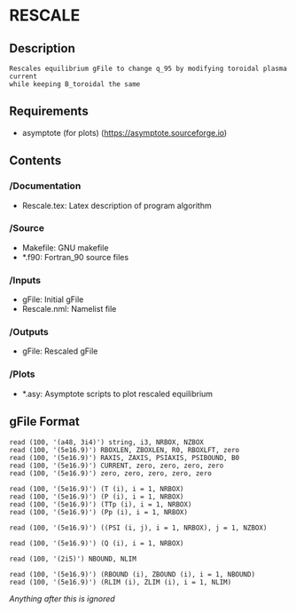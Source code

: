 # RESCALE

## Description
    Rescales equilibrium gFile to change q_95 by modifying toroidal plasma current 
    while keeping B_toroidal the same

## Requirements

   - asymptote (for plots) (https://asymptote.sourceforge.io)	
   
## Contents	

### /Documentation
- Rescale.tex: Latex description of program algorithm

### /Source 
- Makefile: GNU makefile 
- *.f90: Fortran_90 source files
 
### /Inputs
- gFile: Initial gFile
- Rescale.nml: Namelist file
	
### /Outputs
- gFile: Rescaled gFile
 	
### /Plots 
- *.asy: Asymptote scripts to plot rescaled equilibrium

## gFile Format

    read (100, '(a48, 3i4)') string, i3, NRBOX, NZBOX
    read (100, '(5e16.9)') RBOXLEN, ZBOXLEN, R0, RBOXLFT, zero
    read (100, '(5e16.9)') RAXIS, ZAXIS, PSIAXIS, PSIBOUND, B0
    read (100, '(5e16.9)') CURRENT, zero, zero, zero, zero
    read (100, '(5e16.9)') zero, zero, zero, zero, zero
 
    read (100, '(5e16.9)') (T (i), i = 1, NRBOX)
    read (100, '(5e16.9)') (P (i), i = 1, NRBOX)
    read (100, '(5e16.9)') (TTp (i), i = 1, NRBOX)
    read (100, '(5e16.9)') (Pp (i), i = 1, NRBOX)
  
    read (100, '(5e16.9)') ((PSI (i, j), i = 1, NRBOX), j = 1, NZBOX)

    read (100, '(5e16.9)') (Q (i), i = 1, NRBOX)

    read (100, '(2i5)') NBOUND, NLIM

    read (100, '(5e16.9)') (RBOUND (i), ZBOUND (i), i = 1, NBOUND)
    read (100, '(5e16.9)') (RLIM (i), ZLIM (i), i = 1, NLIM)
  
  *Anything after this is ignored*
  
